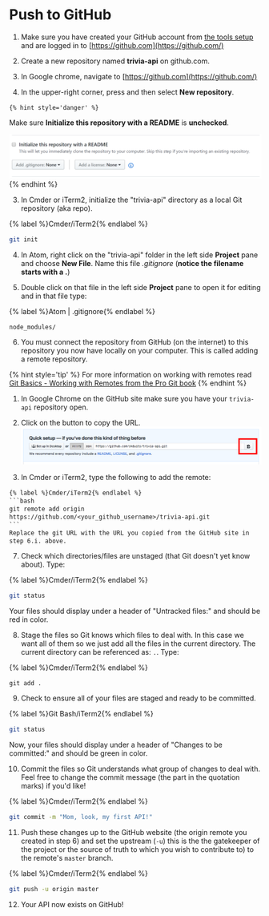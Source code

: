 # Push to GitHub

1. Make sure you have created your GitHub account from [the tools setup](https://codingandcocktailskc.gitbooks.io/coding-cocktails-the-tools/content/user-accounts---github-slack--codecademy.html) and are logged in to [https://github.com](https://github.com/)

2. Create a new repository named **trivia-api** on github.com.

  1. In Google chrome, navigate to [https://github.com](https://github.com/)
  
  2. In the upper-right corner, press <span class="octicon octicon-plus"></span> and then select **New repository**.

    {% hint style='danger' %}
Make sure **Initialize this repository with a README** is **unchecked**.

![](/assets/images/no-readme.PNG)
  {% endhint %}

3. In Cmder or iTerm2, initialize the "trivia-api" directory as a local Git repository (aka repo).

  {% label %}Cmder/iTerm2{% endlabel %}
  ```bash
  git init
  ```

4. In Atom, right click on the "trivia-api" folder in the left side **Project** pane and choose **New File**. Name this file _.gitignore_ (**notice the filename starts with a .**) 

5. Double click on that file in the left side **Project** pane to open it for editing and in that file type:

  {% label %}Atom | .gitignore{% endlabel %}
  ```
  node_modules/
  ```

6. You must connect the repository from GitHub (on the internet) to this repository you now have locally on your computer. This is called adding a remote repository. 

  {% hint style='tip' %}
For more information on working with remotes read [Git Basics - Working with Remotes from the Pro Git book](https://git-scm.com/book/en/v2/Git-Basics-Working-with-Remotes)
  {% endhint %}

  1. In Google Chrome on the GitHub site make sure you have your `trivia-api` repository open.
  
  2. Click on the <span class="octicon octicon-clippy"></span> button to copy the URL.
     ![](/assets/images/gitClone.png)

  3. In Cmder or iTerm2, type the following to add the remote:
  
    {% label %}Cmder/iTerm2{% endlabel %}
    ```bash
    git remote add origin https://github.com/<your_github_username>/trivia-api.git
    ```
    Replace the git URL with the URL you copied from the GitHub site in step 6.i. above.

7. Check which directories/files are unstaged (that Git doesn't yet know about). Type:

  {% label %}Cmder/iTerm2{% endlabel %}
  ```bash
  git status
  ```
  
  Your files should display under a header of "Untracked files:" and should be red in color.

8. Stage the files so Git knows which files to deal with.  In this case we want all of them so we just add all the files in the current directory. The current directory can be referenced as: `.`.  Type:

  {% label %}Cmder/iTerm2{% endlabel %}
  ```
  git add .
  ```

9. Check to ensure all of your files are staged and ready to be committed.

  {% label %}Git Bash/iTerm2{% endlabel %}
  ```bash
  git status
  ```
  
  Now, your files should display under a header of "Changes to be committed:" and should be green in color.

10. Commit the files so Git understands what group of changes to deal with.  Feel free to change the commit message (the part in the quotation marks) if you'd like!

  {% label %}Cmder/iTerm2{% endlabel %}
  ```bash
  git commit -m "Mom, look, my first API!"
  ```

11. Push these changes up to the GitHub website (the origin remote you created in step 6) and set the upstream (`-u`) this is the the gatekeeper of the project or the source of truth to which you wish to contribute to) to the remote's `master` branch. 

  {% label %}Cmder/iTerm2{% endlabel %}
  ```bash
  git push -u origin master
  ```
  
12. Your API now exists on GitHub!
